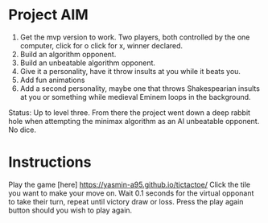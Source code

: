 # Project AIM

1. Get the mvp version to work. Two players, both controlled by the one computer, click for o click for x, winner declared.
2. Build an algorithm opponent.
3. Build an unbeatable algorithm opponent.
4. Give it a personality, have it throw insults at you while it beats you.
5. Add fun animations
6. Add a second personality, maybe one that throws Shakespearian insults at you or something while medieval Eminem loops in the background.

Status: Up to level three. From there the project went down a deep rabbit hole when attempting the minimax algorithm as an AI unbeatable opponent. No dice.

# Instructions 
Play the game [here] https://yasmin-a95.github.io/tictactoe/
Click the tile you want to make your move on. Wait 0.1 seconds for the virtual opponant to take their turn, repeat until victory draw or loss. Press the play again button should you wish to play again. 
